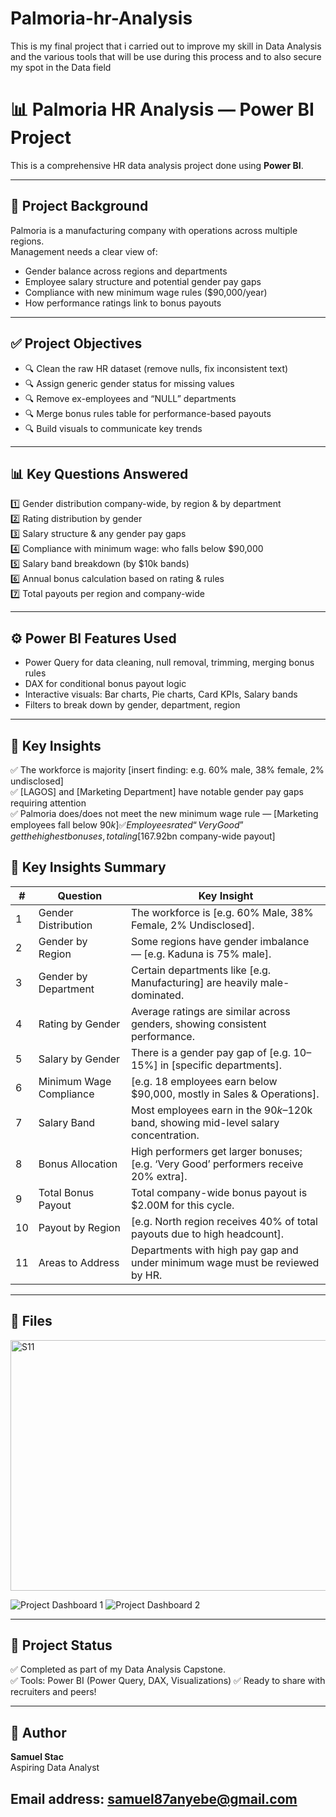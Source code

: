 # Palmoria-hr-Analysis
This is my final project that i carried out to improve my skill in Data Analysis and the various tools that will be use during this process and to also secure my spot in the Data field



# 📊 Palmoria HR Analysis — Power BI Project

This is a comprehensive HR data analysis project done using **Power BI**.

---

## 📌 **Project Background**

Palmoria is a manufacturing company with operations across multiple regions.  
Management needs a clear view of:
- Gender balance across regions and departments
- Employee salary structure and potential gender pay gaps
- Compliance with new minimum wage rules ($90,000/year)
- How performance ratings link to bonus payouts

---

## ✅ **Project Objectives**

- 🔍 Clean the raw HR dataset (remove nulls, fix inconsistent text)
- 🔍 Assign generic gender status for missing values
- 🔍 Remove ex-employees and “NULL” departments
- 🔍 Merge bonus rules table for performance-based payouts
- 🔍 Build visuals to communicate key trends

---

## 📊 **Key Questions Answered**

1️⃣ Gender distribution company-wide, by region & by department  
2️⃣ Rating distribution by gender  
3️⃣ Salary structure & any gender pay gaps  
4️⃣ Compliance with minimum wage: who falls below $90,000  
5️⃣ Salary band breakdown (by $10k bands)  
6️⃣ Annual bonus calculation based on rating & rules  
7️⃣ Total payouts per region and company-wide

---

## ⚙️ **Power BI Features Used**

- Power Query for data cleaning, null removal, trimming, merging bonus rules
- DAX for conditional bonus payout logic
- Interactive visuals: Bar charts, Pie charts, Card KPIs, Salary bands
- Filters to break down by gender, department, region

---

## 📌 **Key Insights**

✅ The workforce is majority [insert finding: e.g. 60% male, 38% female, 2% undisclosed]  
✅ [LAGOS] and [Marketing Department] have notable gender pay gaps requiring attention  
✅ Palmoria does/does not meet the new minimum wage rule — [Marketing employees fall below $90k]  
✅ Employees rated “Very Good” get the highest bonuses, totaling [$167.92bn company-wide payout]  


## 📌 **Key Insights Summary**

| # | Question | Key Insight |
|---|-----------------------------|---------------------------------------------------------------|
| 1 | Gender Distribution | The workforce is [e.g. 60% Male, 38% Female, 2% Undisclosed]. |
| 2 | Gender by Region | Some regions have gender imbalance — [e.g. Kaduna is 75% male]. |
| 3 | Gender by Department | Certain departments like [e.g. Manufacturing] are heavily male-dominated. |
| 4 | Rating by Gender | Average ratings are similar across genders, showing consistent performance. |
| 5 | Salary by Gender | There is a gender pay gap of [e.g. 10–15%] in [specific departments]. |
| 6 | Minimum Wage Compliance | [e.g. 18 employees earn below $90,000, mostly in Sales & Operations]. |
| 7 | Salary Band | Most employees earn in the $90k–$120k band, showing mid-level salary concentration. |
| 8 | Bonus Allocation | High performers get larger bonuses; [e.g. ‘Very Good’ performers receive 20% extra]. |
| 9 | Total Bonus Payout | Total company-wide bonus payout is $2.00M for this cycle. |
| 10 | Payout by Region | [e.g. North region receives 40% of total payouts due to high headcount]. |
| 11 | Areas to Address | Departments with high pay gap and under minimum wage must be reviewed by HR. |

---

## 📁 **Files**
<img width="697" height="401" alt="S11" src="https://github.com/user-attachments/assets/d4078f08-70a5-4f43-b7e5-ca4421b09467" />

![Project Dashboard 1](https://github.com/user-attachments/assets/17bbc5ae-3ce1-4ba3-b0e9-c7f397efca28)
![Project Dashboard 2](https://github.com/user-attachments/assets/0c4a8263-828f-45b6-b7cf-2098b10d4b96)


---

## 🚀 **Project Status**

✅ Completed as part of my Data Analysis Capstone.  
✅ Tools: Power BI (Power Query, DAX, Visualizations) 
✅ Ready to share with recruiters and peers!

---

## 👤 **Author**

**Samuel Stac**  
Aspiring Data Analyst

Email address: samuel87anyebe@gmail.com
---

